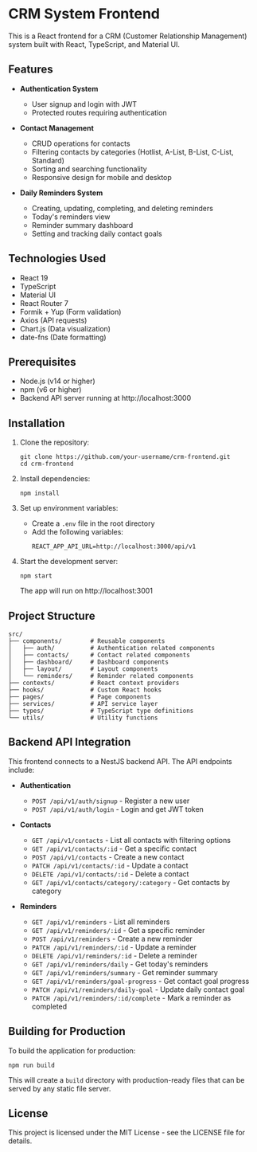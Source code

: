 # CRM System Frontend

This is a React frontend for a CRM (Customer Relationship Management) system built with React, TypeScript, and Material UI.

## Features

- **Authentication System**
  - User signup and login with JWT
  - Protected routes requiring authentication

- **Contact Management**
  - CRUD operations for contacts
  - Filtering contacts by categories (Hotlist, A-List, B-List, C-List, Standard)
  - Sorting and searching functionality
  - Responsive design for mobile and desktop

- **Daily Reminders System**
  - Creating, updating, completing, and deleting reminders
  - Today's reminders view
  - Reminder summary dashboard
  - Setting and tracking daily contact goals

## Technologies Used

- React 19
- TypeScript
- Material UI
- React Router 7
- Formik + Yup (Form validation)
- Axios (API requests)
- Chart.js (Data visualization)
- date-fns (Date formatting)

## Prerequisites

- Node.js (v14 or higher)
- npm (v6 or higher)
- Backend API server running at http://localhost:3000

## Installation

1. Clone the repository:
   ```
   git clone https://github.com/your-username/crm-frontend.git
   cd crm-frontend
   ```

2. Install dependencies:
   ```
   npm install
   ```

3. Set up environment variables:
   - Create a `.env` file in the root directory
   - Add the following variables:
     ```
     REACT_APP_API_URL=http://localhost:3000/api/v1
     ```

4. Start the development server:
   ```
   npm start
   ```
   The app will run on http://localhost:3001

## Project Structure

```
src/
├── components/        # Reusable components
│   ├── auth/          # Authentication related components
│   ├── contacts/      # Contact related components
│   ├── dashboard/     # Dashboard components
│   ├── layout/        # Layout components
│   └── reminders/     # Reminder related components
├── contexts/          # React context providers
├── hooks/             # Custom React hooks
├── pages/             # Page components
├── services/          # API service layer
├── types/             # TypeScript type definitions
└── utils/             # Utility functions
```

## Backend API Integration

This frontend connects to a NestJS backend API. The API endpoints include:

- **Authentication**
  - `POST /api/v1/auth/signup` - Register a new user
  - `POST /api/v1/auth/login` - Login and get JWT token

- **Contacts**
  - `GET /api/v1/contacts` - List all contacts with filtering options
  - `GET /api/v1/contacts/:id` - Get a specific contact
  - `POST /api/v1/contacts` - Create a new contact
  - `PATCH /api/v1/contacts/:id` - Update a contact
  - `DELETE /api/v1/contacts/:id` - Delete a contact
  - `GET /api/v1/contacts/category/:category` - Get contacts by category

- **Reminders**
  - `GET /api/v1/reminders` - List all reminders
  - `GET /api/v1/reminders/:id` - Get a specific reminder
  - `POST /api/v1/reminders` - Create a new reminder
  - `PATCH /api/v1/reminders/:id` - Update a reminder
  - `DELETE /api/v1/reminders/:id` - Delete a reminder
  - `GET /api/v1/reminders/daily` - Get today's reminders
  - `GET /api/v1/reminders/summary` - Get reminder summary
  - `GET /api/v1/reminders/goal-progress` - Get contact goal progress
  - `PATCH /api/v1/reminders/daily-goal` - Update daily contact goal
  - `PATCH /api/v1/reminders/:id/complete` - Mark a reminder as completed

## Building for Production

To build the application for production:

```
npm run build
```

This will create a `build` directory with production-ready files that can be served by any static file server.

## License

This project is licensed under the MIT License - see the LICENSE file for details. 